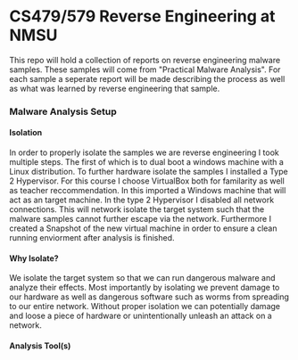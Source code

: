 # CS479/579 Reverse Engineering at NMSU

This repo will hold a collection of reports on reverse engineering malware samples. These samples will come from  "Practical Malware Analysis". For each sample a seperate report will be made describing the process as well as what was learned by reverse engineering that sample. 

### Malware Analysis Setup
####  Isolation
In order to properly isolate the samples we are reverse engineering I took multiple steps. The first of which is to dual boot a windows machine with a Linux distribution. To further hardware isolate the samples I installed a Type 2 Hypervisor. For this course I choose VirtualBox both for familarity as well as teacher reccommendation. In this imported a Windows machine that will act as an target machine. In the type 2 Hypervisor I disabled all network connections. This will network isolate the target system such that the malware samples cannot further escape via the network. Furthermore I created a Snapshot of the new virtual machine in order to ensure a clean running enviorment after analysis is finished.

#### Why Isolate?
We isolate the target system so that we can run dangerous malware and analyze their effects. Most importantly by isolating we prevent damage to our hardware as well as dangerous software such as worms from spreading to our entire network. Without proper isolation we can potentially damage and loose a piece of hardware or unintentionally unleash an attack on a network. 

#### Analysis Tool(s)

